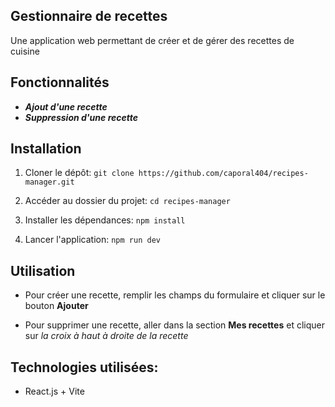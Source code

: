 ## Gestionnaire de recettes 

Une application web permettant de créer et de gérer des recettes de cuisine

## Fonctionnalités 

- ___Ajout d'une recette___ 
- ___Suppression d'une recette___ 

## Installation 

1. Cloner le dépôt:
```git clone https://github.com/caporal404/recipes-manager.git```

2. Accéder au dossier du projet:
```cd recipes-manager```

3. Installer les dépendances:
```npm install```

4. Lancer l'application:
```npm run dev```

## Utilisation 

- Pour créer une recette, remplir les champs du formulaire et cliquer sur le bouton **Ajouter**

- Pour supprimer une recette, aller dans la section **Mes recettes** et cliquer sur *la croix à haut à droite de la recette*

## Technologies utilisées:
- React.js + Vite

